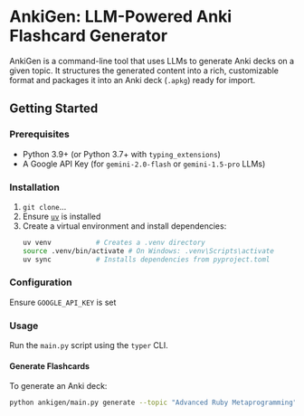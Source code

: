 # AnkiGen: LLM-Powered Anki Flashcard Generator

AnkiGen is a command-line tool that uses LLMs to generate Anki decks on a given topic. It structures the generated content into a rich, customizable format and packages it into an Anki deck (`.apkg`) ready for import.

## Getting Started

### Prerequisites

* Python 3.9+ (or Python 3.7+ with `typing_extensions`)
* A Google API Key (for `gemini-2.0-flash` or `gemini-1.5-pro` LLMs)

### Installation

1.  `git clone`...
2.  Ensure [`uv`](https://github.com/astral-sh/uv) is installed
3.  Create a virtual environment and install dependencies:
    ```bash
    uv venv           # Creates a .venv directory
    source .venv/bin/activate # On Windows: .venv\Scripts\activate
    uv sync           # Installs dependencies from pyproject.toml
    ```

### Configuration

Ensure `GOOGLE_API_KEY` is set

### Usage

Run the `main.py` script using the `typer` CLI.

#### Generate Flashcards

To generate an Anki deck:

```bash
python ankigen/main.py generate --topic "Advanced Ruby Metaprogramming" --num-cards 5
